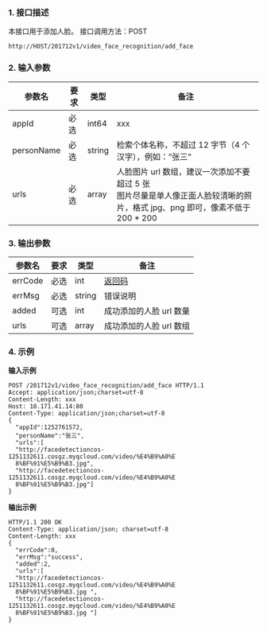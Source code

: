 ### 1. 接口描述
本接口用于添加人脸。
接口调用方法：POST
```
http://HOST/201712v1/video_face_recognition/add_face
```


### 2. 输入参数

|参数名 |	要求|	类型 	|备注|
|-----------|------|-------|------|
|appId 	|必选	|int64|	xxx|
|personName	|必选|	string|	检索个体名称，不超过 12 字节（4 个汉字），例如：”张三”|
|urls	|必选|	array	|人脸图片 url 数组，建议一次添加不要超过 5 张<br>图片尽量是单人像正面人脸较清晰的照片，格式 jpg、png 即可，像素不低于 200 * 200|


### 3. 输出参数

|参数名 |	要求|	类型 |	备注|
|---------|--------|-------|-------|
|errCode 	|必选|	int	|[返回码](https://cloud.tencent.com/document/product/1015/31186#.E8.BF.94.E5.9B.9E.E7.A0.81.E8.AF.B4.E6.98.8E) |
|errMsg |	必选	|string|	错误说明|
|added	|可选|	int	|成功添加的人脸 url 数量|
|urls 	|可选|	array	|成功添加的人脸 url 数组|


### 4. 示例
**输入示例**
```
POST /201712v1/video_face_recognition/add_face HTTP/1.1
Accept: application/json;charset=utf-8
Content-Length: xxx
Host: 10.171.41.14:80
Content-Type: application/json;charset=utf-8
{
  "appId":1252761572,
  "personName":"张三",
  "urls":[
  "http://facedetectioncos-1251132611.cosgz.myqcloud.com/video/%E4%B9%A0%E
  8%BF%91%E5%B9%B3.jpg",
  "http://facedetectioncos-1251132611.cosgz.myqcloud.com/video/%E4%B9%A0%E
  8%BF%91%E5%B9%B3.jpg"]
}
```

**输出示例**
```
HTTP/1.1 200 OK
Content-Type: application/json; charset=utf-8
Content-Length: xxx
{
  "errCode":0,
  "errMsg":"success",
  "added":2,
  "urls":[
  "http://facedetectioncos-1251132611.cosgz.myqcloud.com/video/%E4%B9%A0%E
  8%BF%91%E5%B9%B3.jpg ",
  "http://facedetectioncos-1251132611.cosgz.myqcloud.com/video/%E4%B9%A0%E
  8%BF%91%E5%B9%B3.jpg "]
}
```
